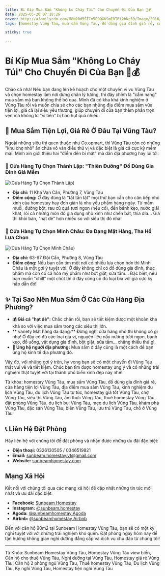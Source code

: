 ```yaml
---
title: Bí Kíp Mua Sắm "Không Lo Cháy Túi" Cho Chuyến Đi Của Bạn 🏡💰
date: 2025-05-20 07:18:26
cover: http://afamilycdn.com/M8N20d5STCm5E9QXKSmE0TPi2bNc59/Image/2016/01/dep-hut-hon-14-thiet-ke-bo-dung-gia-vi-khien-chi-em-ngam-khong-roi-mat_3b74a51dc6.jpg
tags: [homestay Vũng Tàu, mua sắm Vũng Tàu, đồ dùng gia đình giá rẻ, cửa hàng tiện lợi Vũng Tàu, địa điểm mua sắm Vũng Tàu, kinh nghiệm du lịch Vũng Tàu, du lịch Vũng Tàu tự túc, homestay giá tốt Vũng Tàu, chợ Vũng Tàu, siêu thị Vũng Tàu, ẩm thực Vũng Tàu, thuê homestay Vũng Tàu, đặt phòng Vũng Tàu, du lịch bụi Vũng Tàu, mẹo du lịch Vũng Tàu, khám phá Vũng Tàu, đặc sản Vũng Tàu, biển Vũng Tàu, lưu trú Vũng Tàu, chỗ ở Vũng Tàu]

sticky: true

---
```


# Bí Kíp Mua Sắm "Không Lo Cháy Túi" Cho Chuyến Đi Của Bạn 🏡💰

Chào cả nhà! Nếu bạn đang lên kế hoạch cho một chuyến vi vu Vũng Tàu và chọn homestay làm nơi dừng chân lý tưởng, thì đây chính là "cẩm nang" mua sắm mà bạn không thể bỏ qua. Mình đã có kha khá kinh nghiệm ở Vũng Tàu rồi và muốn chia sẻ cho các bạn những địa điểm mua sắm vừa tiện lợi, giá cả lại siêu yêu thương, giúp chuyến đi của bạn thêm phần trọn vẹn mà không lo "ví tiền" bị hao hụt quá nhiều.

## 🛒 Mua Sắm Tiện Lợi, Giá Rẻ Ở Đâu Tại Vũng Tàu?

Ngoài những siêu thị quen thuộc như Co.opmart, thì Vũng Tàu còn có những "khu chợ nhỏ" ẩn chứa vô vàn điều thú vị và đặc biệt là giá cả cực kỳ mềm mại. Mình xin giới thiệu hai "điểm đến bí mật" mà dân địa phương hay lui tới:

### 📍 Cửa Hàng Tự Chọn Thành Lập: "Thiên Đường" Đồ Dùng Gia Đình Giá Mềm

![(Cửa Hàng Tự Chọn Thành Lập)](https://global-uploads.webflow.com/60af8c708c6f35480d067652/61d270f9c96c942a9d92a492_screenshot_1641181320.png "Cửa Hàng Tự Chọn Thành Lập")

* **Địa chỉ:** 11 Kha Vạn Cân, Phường 7, Vũng Tàu
* **Điểm cộng:** Ở đây đúng là "tất tần tật" mọi thứ bạn cần cho căn bếp nhỏ xinh của homestay hay đơn giản là nhu yếu phẩm hàng ngày. Từ mắm muối, đường bột, rau củ quả tươi ngon (nếu có), đến bánh kẹo, nước giải khát, rồi cả những món đồ gia dụng nhỏ xinh như chén bát, thìa dĩa... Giá thì khỏi bàn, "hạt dẻ" hơn nhiều so với siêu thị đó nha!

### 📍 Cửa Hàng Tự Chọn Minh Châu: Đa Dạng Mặt Hàng, Tha Hồ Lựa Chọn

![(Cửa Hàng Tự Chọn Minh Châu)](https://global-uploads.webflow.com/60af8c708c6f35480d067652/61bd3beadef11beaa4f06a26_screenshot_1639791566.png "Cửa Hàng Tự Chọn Minh Châu")

* **Địa chỉ:** 63-67 Đội Cấn, Phường 8, Vũng Tàu
* **Điểm cộng:** Nếu bạn cần tìm một nơi có nhiều lựa chọn hơn thì Minh Châu là một gợi ý tuyệt vời. Ở đây không chỉ có đồ dùng gia đình, thực phẩm mà còn có cả hóa mỹ phẩm như bột giặt, sữa tắm... Đặc biệt, nếu bạn muốn "chill" một chút thì ở đây cũng có đủ loại bia với giá cực kỳ hấp dẫn đó!

## ✨ Tại Sao Nên Mua Sắm Ở Các Cửa Hàng Địa Phương?

* **💰 Giá cả "hạt dẻ":** Chắc chắn rồi, bạn sẽ tiết kiệm được một khoản kha khá so với việc mua sắm trong các siêu thị lớn.
* ** variety Mặt hàng đa dạng:** Đừng nghĩ cửa hàng nhỏ thì không có gì nha! Ở đây có đủ các loại gia vị, nguyên liệu nấu nướng tươi ngon, bánh kẹo, đồ uống, vật dụng gia đình, bột giặt, sữa tắm... chẳng thiếu thứ gì.
* **🤝 Ủng hộ người địa phương:** Mua sắm ở đây cũng là một cách để bạn ủng hộ kinh tế địa phương đó.

Vậy đó, với những gợi ý trên, hy vọng bạn sẽ có một chuyến đi Vũng Tàu thật vui vẻ và tiết kiệm. Chúc bạn tìm được homestay ưng ý và có những trải nghiệm thật tuyệt vời tại thành phố biển xinh đẹp này nhé!

Từ khóa: homestay Vũng Tàu, mua sắm Vũng Tàu, đồ dùng gia đình giá rẻ, cửa hàng tiện lợi Vũng Tàu, địa điểm mua sắm Vũng Tàu, kinh nghiệm du lịch Vũng Tàu, du lịch Vũng Tàu tự túc, homestay giá tốt Vũng Tàu, chợ Vũng Tàu, siêu thị Vũng Tàu, ẩm thực Vũng Tàu, thuê homestay Vũng Tàu, đặt phòng Vũng Tàu, du lịch bụi Vũng Tàu, mẹo du lịch Vũng Tàu, khám phá Vũng Tàu, đặc sản Vũng Tàu, biển Vũng Tàu, lưu trú Vũng Tàu, chỗ ở Vũng Tàu


## 📞 Liên Hệ Đặt Phòng

Hãy liên hệ với chúng tôi để đặt phòng và nhận được những ưu đãi đặc biệt:

- **Điện thoại:** 0326130505 / 0346519821
- **Email:** sunbeam.homestay.vt@gmail.com
- **Website:** [sunbeamhomestay.com](http://sunbeamhomestay.com)

## Mạng Xã Hội

Kết nối với chúng tôi qua các mạng xã hội để cập nhật những tin tức mới nhất và ưu đãi đặc biệt:

- **Facebook:** [Sunbeam Homestay](http://www.facebook.com/sunbeamhomestay)
- **Instagram:** [@sunbeam.homestay](https://www.instagram.com/sunbeam.homestay)
- **Agoda:** [@sunbeamhomestay Agoda](https://www.agoda.com/vi-vn/seaview-50m-from-beach-2-bedrooms-bluesea/hotel/vung-tau-vn.html?ds=kJ0zn2gFOIAcm%2FzB)
- **Airbnb:** [@sunbeamhomestay Airbnb](https://airbnb.com/h/sunbeam-homestay)

Đến với căn hộ 90m2 tại Sunbeam Homestay Vũng Tàu, bạn sẽ có một kỳ nghỉ tuyệt vời với những trải nghiệm khó quên. Đặt phòng ngay hôm nay để tận hưởng không gian nghỉ dưỡng đẳng cấp và dịch vụ chu đáo từ chúng tôi!

---

Từ Khóa: Sunbeam Homestay Vũng Tàu, Homestay Vũng Tàu view biển, Căn hộ cho thuê Vũng Tàu, Nghỉ dưỡng tại Vũng Tàu, Homestay giá rẻ Vũng Tàu, Căn hộ 2 phòng ngủ Vũng Tàu, Thuê homestay Vũng Tàu, Du lịch Vũng Tàu, Kỳ nghỉ Vũng Tàu, Homestay tiện nghi Vũng Tàu
